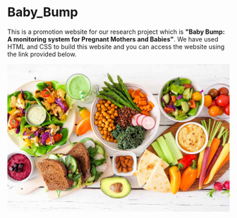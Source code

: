 # Baby_Bump

This is a promotion website for our research project which is <b>"Baby Bump: A monitoring system for Pregnant Mothers and Babies"</b>. We have used HTML and CSS to build this website and you can access the website using the link provided below.

![Alt Text](https://github.com/kishan20-00/Baby_Bump/blob/main/Feature1.jpg)

